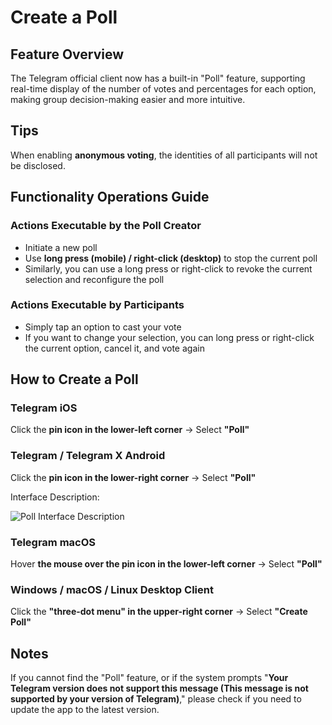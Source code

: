 # Create a Poll

## Feature Overview

The Telegram official client now has a built-in "Poll" feature, supporting real-time display of the number of votes and percentages for each option, making group decision-making easier and more intuitive.

## Tips

When enabling **anonymous voting**, the identities of all participants will not be disclosed.

## Functionality Operations Guide

### Actions Executable by the Poll Creator

- Initiate a new poll
- Use **long press (mobile) / right-click (desktop)** to stop the current poll
- Similarly, you can use a long press or right-click to revoke the current selection and reconfigure the poll

### Actions Executable by Participants

- Simply tap an option to cast your vote
- If you want to change your selection, you can long press or right-click the current option, cancel it, and vote again

## How to Create a Poll

### Telegram iOS

Click the **pin icon in the lower-left corner** → Select **"Poll"**

### Telegram / Telegram X Android

Click the **pin icon in the lower-right corner** → Select **"Poll"**

Interface Description:

![Poll Interface Description](/markdown/img-3.png)

### Telegram macOS

Hover **the mouse over the pin icon in the lower-left corner** → Select **"Poll"**

### Windows / macOS / Linux Desktop Client

Click the **"three-dot menu" in the upper-right corner** → Select **"Create Poll"**

## Notes

If you cannot find the "Poll" feature, or if the system prompts "**Your Telegram version does not support this message (This message is not supported by your version of Telegram)**," please check if you need to update the app to the latest version.